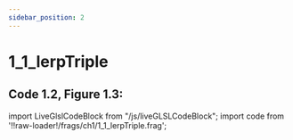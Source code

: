 ```yaml
---
sidebar_position: 2
---
```


# 1_1_lerpTriple
## Code 1.2, Figure 1.3: 

import LiveGlslCodeBlock from "/js/liveGLSLCodeBlock";
import code from '!!raw-loader!/frags/ch1/1_1_lerpTriple.frag';

<LiveGlslCodeBlock fragName='1_1_lerpTriple.frag' fragCode={code} />
